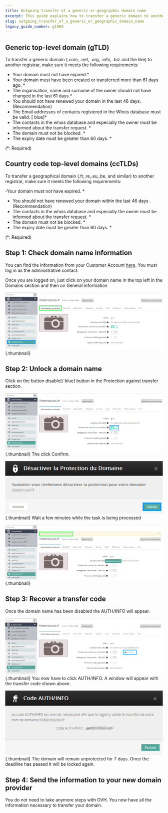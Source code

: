 ```yaml
---
title: Outgoing transfer of a generic or geographic domain name
excerpt: This guide explains how to transfer a generic domain to another domain provider (registrar)
slug: outgoing_transfer_of_a_generic_or_geographic_domain_name
legacy_guide_number: g1869
---
```



## Generic top-level domain (gTLD)
To transfer a generic domain (.com, .net, .org, .info, .biz and the like) to another registrar, make sure it meets the following requirements:


- Your domain must not have expired.*
- Your domain must have been created or transferred more than 61 days ago. *
- The organisation, name and surname of the owner should not have changed in the last 61 days.*
- You should not have renewed your domain in the last 46 days. (Recommendation)
- The Email addresses of contacts registered in the Whois database must be valid. [ blue]*
- The contacts in the whois database and especially the owner must be informed about the transfer request. *
- The domain must not be blocked. *
- The expiry date must be greater than 60 days. *


(*:
Required)


## Country code top-level domains (ccTLDs)

To transfer a geographical domain (.fr,.re,.eu,.be, and similar) to another registrar, make sure it meets the following requirements:

-Your domain must not have expired. * 

- You should not have renewed your domain within the last 46 days . (Recommendation)
- The contacts in the whois database and especially the owner must be informed about the transfer request. *
- The domain must not be blocked. *
- The expiry date must be greater than 60 days. *


(*:
Required)


## Step 1: Check domain name information
You can find the information from your Customer Account [here](https://www.ovh.com/manager/web/login/).
You must log in as the administrative contact.

Once you are logged on, just click on your domain name in the top left in the Domains section and then on General information

![](images/img_3692.jpg){.thumbnail}


## Step 2: Unlock a domain name
Click on the button disable[/ blue] button in the Protection against transfer section.

![](images/img_3695.jpg){.thumbnail}
The click Confirm.

![](images/img_3693.jpg){.thumbnail}
Wait a few minutes while the task is being processed

![](images/img_3694.jpg){.thumbnail}


## Step 3: Recover a transfer code
Once the domain name has been disabled the AUTH/INFO will appear.

![](images/img_3696.jpg){.thumbnail}
You now have to click AUTH/INFO. A window will appear with the transfer code shown above.

![](images/img_3697.jpg){.thumbnail}
 The domain will remain unprotected for 7 days. Once the deadline has passed it will be locked again.


## Step 4: Send the information to your new domain provider
You do not need to take anymore steps with OVH. You now have all the information necessary to transfer your domain.


